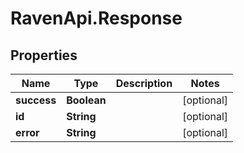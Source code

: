 # RavenApi.Response

## Properties
Name | Type | Description | Notes
------------ | ------------- | ------------- | -------------
**success** | **Boolean** |  | [optional] 
**id** | **String** |  | [optional] 
**error** | **String** |  | [optional] 



